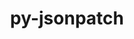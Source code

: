 ---
title: "py-jsonpatch"
layout: cache
categories: [package, v0.18.1]
meta: {"versions": ["1.23"], "compilers": ["gcc@=7.5.0"], "oss": ["ubuntu18.04"], "platforms": ["linux"], "targets": ["x86_64"], "stacks": ["e4s", "root"], "num_specs": 1, "num_specs_by_stack": {"e4s": 1, "root": 1}}
spec_details: [{"hash": "ry5at6ehoeyi4l3uh6zg32ydzvtmcpob", "compiler": "gcc@=7.5.0", "versions": ["1.23"], "os": "ubuntu18.04", "platform": "linux", "target": "x86_64", "variants": [], "stacks": ["e4s", "root"], "size": "-", "tarball": "https://binaries.spack.io/v0.18.1/build_cache/linux-ubuntu18.04-x86_64/gcc-7.5.0/py-jsonpatch-1.23/linux-ubuntu18.04-x86_64-gcc-7.5.0-py-jsonpatch-1.23-ry5at6ehoeyi4l3uh6zg32ydzvtmcpob.spack"}]
---